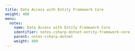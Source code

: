 ```yaml
---
title: Data Access with Entity Framework Core
weight: 400
menu:
  notes:
    name: Data Access with Entity Framework Core
    identifier: notes-csharp-dotnet-entity-framework-core
    parent: notes-csharp-dotnet
    weight: 400
---
```

